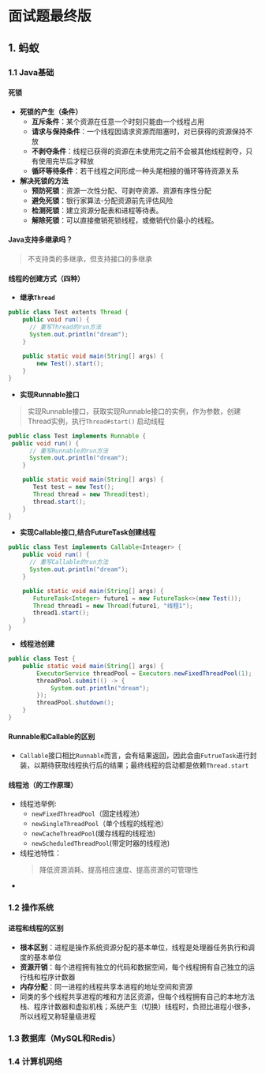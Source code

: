# 面试题最终版
## 1. 蚂蚁
### 1.1 Java基础
#### 死锁
* **死锁的产生（条件）**
  * **互斥条件**：某个资源在任意一个时刻只能由一个线程占用
  * **请求与保持条件**：一个线程因请求资源而阻塞时，对已获得的资源保持不放
  * **不剥夺条件**：线程已获得的资源在未使用完之前不会被其他线程剥夺，只有使用完毕后才释放
  * **循环等待条件**：若干线程之间形成一种头尾相接的循环等待资源关系
* **解决死锁的方法**
  * **预防死锁**：资源一次性分配、可剥夺资源、资源有序性分配
  * **避免死锁**：银行家算法-分配资源前先评估风险
  * **检测死锁**：建立资源分配表和进程等待表。
  * **解除死锁**：可以直接撤销死锁线程，或撤销代价最小的线程。 

#### Java支持多继承吗？
> 不支持类的多继承，但支持接口的多继承

#### 线程的创建方式（四种）
* **继承`Thread`**
```java
public class Test extents Thread {
    public void run() {
      // 重写Thread的run方法
      System.out.println("dream");
    }
    
    public static void main(String[] args) {
        new Test().start();
    }
}
```

* **实现Runnable接口**
> 实现Runnable接口，获取实现Runnable接口的实例，作为参数，创建Thread实例，执行`Thread#start()` 启动线程
```java
public class Test implements Runnable {
 public void run() {
      // 重写Runnable的run方法
      System.out.println("dream");
    }

    public static void main(String[] args) {
       Test test = new Test();
       Thread thread = new Thread(test);
       thread.start();
    } 
}
```
* **实现Callable接口,结合FutureTask创建线程**
```java
public class Test implements Callable<Inteager> {
    public void run() {
      // 重写Callable的run方法
      System.out.println("dream");
    }

    public static void main(String[] args) {
       FutureTask<Integer> future1 = new FutureTask<>(new Test());
       Thread thread1 = new Thread(future1, "线程1");
       thread1.start();
    } 
}
```
* **线程池创建**
```java
public class Test {
    public static void main(String[] args) {
        ExecutorService threadPool = Executors.newFixedThreadPool(1);
        threadPool.submit(() -> {
            System.out.println("dream");
        });
        threadPool.shutdown();
    }
}
```

#### Runnable和Callable的区别
* `Callable`接口相比`Runnable`而言，会有结果返回，因此会由`FutrueTask`进行封装，以期待获取线程执行后的结果；最终线程的启动都是依赖`Thread.start`

#### 线程池（的工作原理）
* 线程池举例:
  * `newFixedThreadPool`（固定线程池）
  * `newSingleThreadPool`（单个线程的线程池）
  * `newCacheThreadPool`(缓存线程的线程池)
  * `newScheduledThreadPool`(带定时器的线程池)
* 线程池特性：
  > 降低资源消耗、提高相应速度、提高资源的可管理性
*  

### 1.2 操作系统
#### 进程和线程的区别
* **根本区别**：进程是操作系统资源分配的基本单位，线程是处理器任务执行和调度的基本单位
* **资源开销**：每个进程拥有独立的代码和数据空间，每个线程拥有自己独立的运行栈和程序计数器
* **内存分配**：同一进程的线程共享本进程的地址空间和资源
* 同类的多个线程共享进程的堆和方法区资源，但每个线程拥有自己的本地方法栈、程序计数器和虚拟机栈；系统产生（切换）线程时，负担比进程小很多，所以线程又称轻量级进程

### 1.3 数据库（MySQL和Redis）
### 1.4 计算机网络
